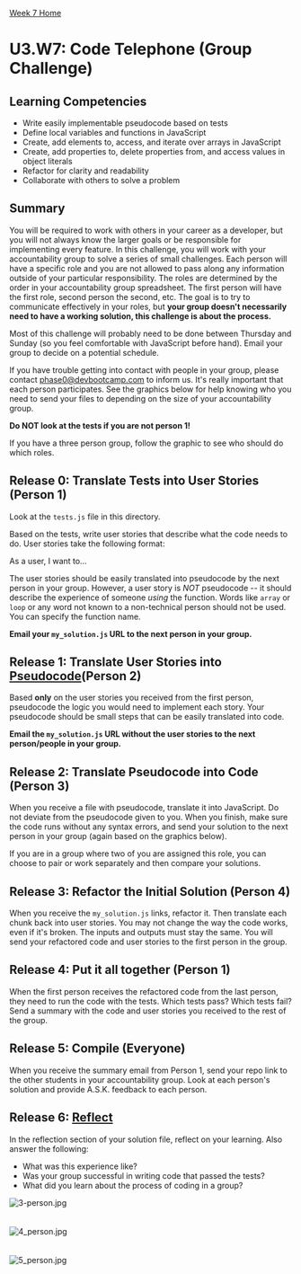[Week 7 Home](../)
# U3.W7: Code Telephone (Group Challenge)

## Learning Competencies
- Write easily implementable pseudocode based on tests
- Define local variables and functions in JavaScript
- Create, add elements to, access, and iterate over arrays in JavaScript
- Create, add properties to, delete properties from, and access values in object literals
- Refactor for clarity and readability
- Collaborate with others to solve a problem

## Summary
You will be required to work with others in your career as a developer, but you will not always know the larger goals or be responsible for implementing every feature. In this challenge, you will work with your accountability group to solve a series of small challenges. Each person will have a specific role and you are not allowed to pass along any information outside of your particular responsibility. The roles are determined by the order in your accountability group spreadsheet. The first person will have the first role, second person the second, etc. The goal is to try to communicate effectively in your roles, but **your group doesn't necessarily need to have a working solution, this challenge is about the process.**

Most of this challenge will probably need to be done between Thursday and Sunday (so you feel comfortable with JavaScript before hand). Email your group to decide on a potential schedule.

If you have trouble getting into contact with people in your group, please contact <phase0@devbootcamp.com> to inform us. It's really important that each person participates. See the graphics below for help knowing who you need to send your files to depending on the size of your accountability group.

**Do NOT look at the tests if you are not person 1!**

If you have a three person group, follow the graphic to see who should do which roles.

## Release 0: Translate Tests into User Stories (Person 1)

Look at the `tests.js` file in this directory.

Based on the tests, write user stories that describe what the code needs to do. User stories take the following format:

As a user, I want to...

The user stories should be easily translated into pseudocode by the next person in your group.  However, a user story is *NOT* pseudocode -- it should describe the experience of someone *using* the function.  Words like `array` or `loop` or any word not known to a non-technical person should not be used. You can specify the function name.

**Email your `my_solution.js` URL to the next person in your group.**

## Release 1: Translate User Stories into [Pseudocode](https://github.com/Devbootcamp/phase-0-handbook/blob/master/coding-references/pseudocode.md)(Person 2)

Based **only** on the user stories you received from the first person, pseudocode the logic you would need to implement each story. Your pseudocode should be small steps that can be easily translated into code.

**Email the `my_solution.js` URL without the user stories to the next person/people in your group.**

## Release 2: Translate Pseudocode into Code (Person 3)

When you receive a file with pseudocode, translate it into JavaScript. Do not deviate from the pseudocode given to you. When you finish, make sure the code runs without any syntax errors, and send your solution to the next person in your group (again based on the graphics below).

If you are in a group where two of you are assigned this role, you can choose to pair or work separately and then compare your solutions.

## Release 3: Refactor the Initial Solution (Person 4)

When you receive the `my_solution.js` links, refactor it. Then translate each chunk back into user stories. You may not change the way the code works, even if it's broken. The inputs and outputs must stay the same. You will send your refactored code and user stories to the first person in the group.

## Release 4: Put it all together (Person 1)

When the first person receives the refactored code from the last person, they need to run the code with the tests. Which tests pass? Which tests fail? Send a summary with the code and user stories you received to the rest of the group.

## Release 5: Compile (Everyone)

When you receive the summary email from Person 1, send your repo link to the other students in your accountability group. Look at each person's solution and provide A.S.K. feedback to each person.

## Release 6: [Reflect](https://github.com/Devbootcamp/phase-0-handbook/blob/master/coding-references/reflection-guidelines.md)
In the reflection section of your solution file, reflect on your learning. Also answer the following:
- What was this experience like?
- Was your group successful in writing code that passed the tests?
- What did you learn about the process of coding in a group?

![3-person.jpg](/week-7/imgs/3-person.jpg)<br><br><br>
![4_person.jpg](/week-7/imgs/4_person.jpg)<br><br><br>
![5_person.jpg](/week-7/imgs/5_person.jpg)<br><br><br>
